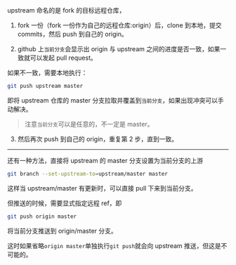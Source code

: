upstream 命名的是 fork 的目标远程仓库，

1. fork 一份（fork 一份作为自己的远程仓库:origin）后，clone 到本地，提交 commits，然后 push 到自己的 origin。

2. github 上`当前分支`会显示出 origin 与 upstream 之间的进度是否一致，如果一致就可以发起 pull request。

如果不一致，需要本地执行：

```bash
git push upstream master
```

即将 upstream 仓库的 master 分支拉取并覆盖到`当前分支`，如果出现冲突可以手动解决。

> 注意`当前分支`可以是任意的，不一定是 master。

3. 然后再次 push 到自己的 origin，重复第 2 步，直到一致。

---

还有一种方法，直接将 upstream 的 master 分支设置为当前分支的上游

```bash
git branch --set-upstream-to=upstream/master master
```

这样当 upstream/master 有更新时，可以直接 pull 下来到当前分支。

但推送的时候，需要显式指定远程 ref，即

```bash
git push origin master
```

将当前分支推送到 origin/master 分支。

这时如果省略`origin master`单独执行`git push`就会向 upstream 推送，但这是不可能的。

